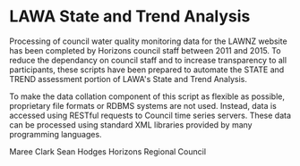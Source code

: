 #  LAWA State and Trend Analysis

Processing of council water quality monitoring data for the LAWNZ website
has been completed by Horizons council staff between 2011 and 2015. To
reduce the dependancy on council staff and to increase transparency to
all participants, these scripts have been prepared to automate the STATE
and TREND assessment portion of LAWA's State and Trend Analysis.

To make the data collation component of this script as flexible as possible,
proprietary file formats or RDBMS systems are not used. Instead, data is
accessed using RESTful requests to Council time series servers. These data
can be processed using standard XML libraries provided by many programming
languages.

Maree Clark
Sean Hodges
Horizons Regional Council
